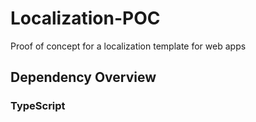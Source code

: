 # Localization-POC

Proof of concept for a localization template for web apps

## Dependency Overview

### TypeScript

